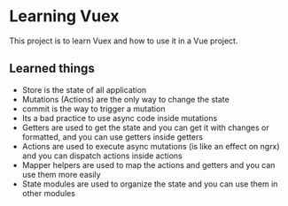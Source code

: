 # Learning Vuex

This project is to learn Vuex and how to use it in a Vue project.

## Learned things

- Store is the state of all application
- Mutations (Actions) are the only way to change the state
- commit is the way to trigger a mutation
- Its a bad practice to use async code inside mutations
- Getters are used to get the state and you can get it with changes or formatted, and you can use getters inside getters
- Actions are used to execute async mutations (is like an effect on ngrx) and you can dispatch actions inside actions
- Mapper helpers are used to map the actions and getters and you can use them more easily
- State modules are used to organize the state and you can use them in other modules
